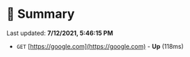 # 📖 Summary
Last updated: **7/12/2021, 5:46:15 PM**

- `GET` [https://google.com](https://google.com) - **Up** (118ms)
